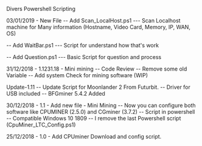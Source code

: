 Divers Powershell Scripting

03/01/2019 - New File
-- Add Scan_LocalHost.ps1
--- Scan Localhost machine for Many information (Hostname, Video Card, Memory, IP, WAN, OS)

-- Add WaitBar.ps1
--- Script for understand how that's work

-- Add Question.ps1
--- Basic Script for question and process

31/12/2018 - 1.1231.18 - Mini mining
-- Code Review
-- Remove some old Variable
-- Add system Check for mining software (WIP)


Update-1.11
-- Update Script for Moonlander 2 From Futurbit.
-- Driver for USB included
-- BFGminer 5.4.2 Added

30/12/2018 - 1.1 - Add new file - Mini Mining
-- Now you can configure both software like CPUMINER (2.5.0) and CGminer (3.7.2)
-- Script in powershell
-- Compatible Windows 10 1809
-- I remove the last Powershell script (CpuMiner_LTC_Config.ps1)

25/12/2018 - 1.0 - Add CPUminer Download and config script.
